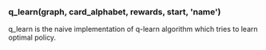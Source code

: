 ### q_learn(graph, card_alphabet, rewards, start, 'name')
q_learn is the naive implementation of q-learn algorithm which tries to learn optimal policy. 
